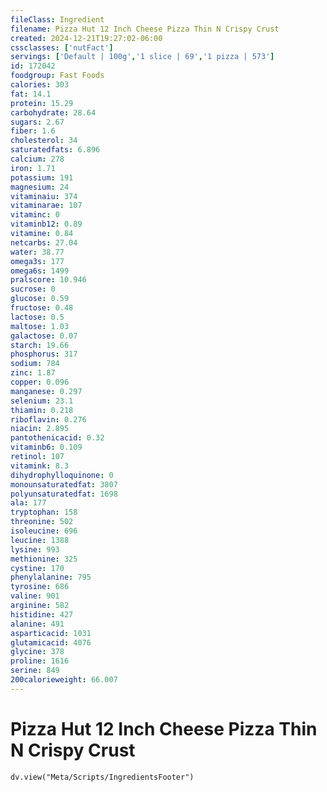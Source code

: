 ```yaml
---
fileClass: Ingredient
filename: Pizza Hut 12 Inch Cheese Pizza Thin N Crispy Crust
created: 2024-12-21T19:27:02-06:00
cssclasses: ['nutFact']
servings: ['Default | 100g','1 slice | 69','1 pizza | 573']
id: 172042
foodgroup: Fast Foods
calories: 303
fat: 14.1
protein: 15.29
carbohydrate: 28.64
sugars: 2.67
fiber: 1.6
cholesterol: 34
saturatedfats: 6.896
calcium: 278
iron: 1.71
potassium: 191
magnesium: 24
vitaminaiu: 374
vitaminarae: 107
vitaminc: 0
vitaminb12: 0.89
vitamine: 0.84
netcarbs: 27.04
water: 38.77
omega3s: 177
omega6s: 1499
pralscore: 10.946
sucrose: 0
glucose: 0.59
fructose: 0.48
lactose: 0.5
maltose: 1.03
galactose: 0.07
starch: 19.66
phosphorus: 317
sodium: 784
zinc: 1.87
copper: 0.096
manganese: 0.297
selenium: 23.1
thiamin: 0.218
riboflavin: 0.276
niacin: 2.895
pantothenicacid: 0.32
vitaminb6: 0.109
retinol: 107
vitamink: 8.3
dihydrophylloquinone: 0
monounsaturatedfat: 3807
polyunsaturatedfat: 1698
ala: 177
tryptophan: 158
threonine: 502
isoleucine: 696
leucine: 1388
lysine: 993
methionine: 325
cystine: 170
phenylalanine: 795
tyrosine: 686
valine: 901
arginine: 582
histidine: 427
alanine: 491
asparticacid: 1031
glutamicacid: 4076
glycine: 378
proline: 1616
serine: 849
200calorieweight: 66.007
---
```


# Pizza Hut 12 Inch Cheese Pizza Thin N Crispy Crust

```dataviewjs
dv.view("Meta/Scripts/IngredientsFooter")
```